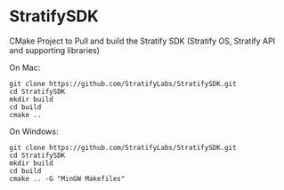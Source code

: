 # StratifySDK
CMake Project to Pull and build the Stratify SDK (Stratify OS, Stratify API and supporting libraries)

On Mac:

```
git clone https://github.com/StratifyLabs/StratifySDK.git
cd StratifySDK
mkdir build
cd build
cmake ..
```

On Windows:

```
git clone https://github.com/StratifyLabs/StratifySDK.git
cd StratifySDK
mkdir build
cd build
cmake .. -G "MinGW Makefiles"
```
